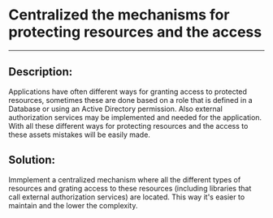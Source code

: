 # Centralized the mechanisms for protecting resources and the access
-------

## Description:

Applications have often different ways for granting access to protected resources, sometimes these are 
done based on a role that is defined in a Database or using an Active Directory permission. Also external
authorization services may be implemented and needed for the application. With all these different ways 
for protecting resources and the access to these assets mistakes will be easily made. 

## Solution:

Immplement a centralized mechanism where all the different types of resources and grating access to 
these resources (including libraries that call external authorization services) are located. This way
it's easier to maintain and the lower the complexity.